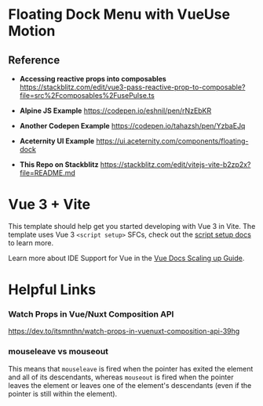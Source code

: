 # Floating Dock Menu with VueUse Motion

## Reference
- **Accessing reactive props into composables**
https://stackblitz.com/edit/vue3-pass-reactive-prop-to-composable?file=src%2Fcomposables%2FusePulse.ts

- **Alpine JS Example**
https://codepen.io/eshnil/pen/rNzEbKR

- **Another Codepen Example**
https://codepen.io/tahazsh/pen/YzbaEJq

- **Aceternity UI Example**
https://ui.aceternity.com/components/floating-dock

- **This Repo on Stackblitz**
https://stackblitz.com/edit/vitejs-vite-b2zp2x?file=README.md

# Vue 3 + Vite

This template should help get you started developing with Vue 3 in Vite. The template uses Vue 3 `<script setup>` SFCs, check out the [script setup docs](https://v3.vuejs.org/api/sfc-script-setup.html#sfc-script-setup) to learn more.

Learn more about IDE Support for Vue in the [Vue Docs Scaling up Guide](https://vuejs.org/guide/scaling-up/tooling.html#ide-support).

# Helpful Links

### Watch Props in Vue/Nuxt Composition API
https://dev.to/itsmnthn/watch-props-in-vuenuxt-composition-api-39hg 

### mouseleave vs mouseout
This means that `mouseleave` is fired when the pointer has exited the element and all of its descendants, whereas `mouseout` is fired when the pointer leaves the element or leaves one of the element's descendants (even if the pointer is still within the element).